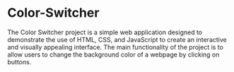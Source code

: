 # Color-Switcher
The Color Switcher project is a simple web application designed to demonstrate the use of HTML, CSS, and JavaScript to create an interactive and visually appealing interface. The main functionality of the project is to allow users to change the background color of a webpage by clicking on buttons. 
